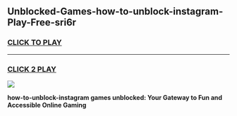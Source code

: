 
## Unblocked-Games-how-to-unblock-instagram-Play-Free-sri6r
<h3>
<a href="https://premium76.site?title=how-to-unblock-instagram&ref=20M">CLICK TO PLAY</a></h3>
<hr>

<h3>
<a href="https://premium76.site?title=how-to-unblock-instagram&ref=20M">CLICK 2 PLAY</a>
  
</h3>

<a href="https://premium76.site?title=how-to-unblock-instagram&ref=19M"><img src="https://clearcache.store/games.png"></a>


**how-to-unblock-instagram games unblocked: Your Gateway to Fun and Accessible Online Gaming**
